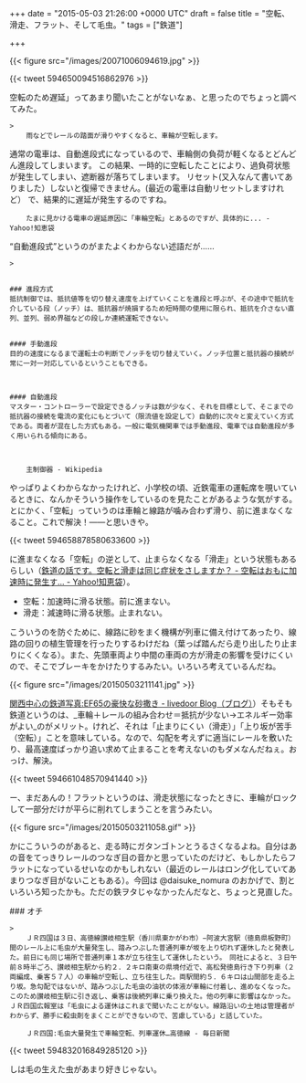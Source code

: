 
+++
date = "2015-05-03 21:26:00 +0000 UTC"
draft = false
title = "空転、滑走、フラット、そして毛虫。"
tags = ["鉄道"]

+++


{{< figure src="/images/20071006094619.jpg"  >}}

{{< tweet 594650094516862976 >}}

空転のため遅延」ってあまり聞いたことがないなぁ、と思ったのでちょっと調べてみた。

    >
        雨などでレールの踏面が滑りやすくなると、車輪が空転します。
通常の電車は、自動進段式になっているので、車輪側の負荷が軽くなるとどんどん進段してしまいます。
この結果、一時的に空転したことにより、過負荷状態が発生してしまい、遮断器が落ちてしまいます。
リセット(又入なんて書いてありました）しないと復帰できません。(最近の電車は自動リセットしますけれど）
で、結果的に遅延が発生するのですね。

        たまに見かける電車の遅延原因に「車輪空転」とあるのですが、具体的に... - Yahoo!知恵袋
    
“自動進段式”というのがまたよくわからない述語だが……

    >
        

    ### 進段方式
    抵抗制御では、抵抗値等を切り替え速度を上げていくことを進段と呼ぶが、その途中で抵抗を介している段（ノッチ）は、抵抗器が焼損するため短時間の使用に限られ、抵抗を介さない直列、並列、弱め界磁などの段しか連続運転できない。


    #### 手動進段
    目的の速度になるまで運転士の判断でノッチを切り替えていく。ノッチ位置と抵抗器の接続が常に一対一対応しているということもできる。



    #### 自動進段
    マスター・コントローラーで設定できるノッチは数が少なく、それを目標として、そこまでの抵抗器の接続を電流の変化にもとづいて（限流値を設定して）自動的に次々と変えていく方式である。両者が混在した方式もある。一般に電気機関車では手動進段、電車では自動進段が多く用いられる傾向にある。



        主制御器 - Wikipedia
    
やっぱりよくわからなかったけれど、小学校の頃、近鉄電車の運転席を覗いているときに、なんかそういう操作をしているのを見たことがあるような気がする。とにかく、「空転」っていうのは車輪と線路が噛み合わず滑り、前に進まなくなること。これで解決！――と思いきや。

{{< tweet 594658878580633600 >}}

に進まなくなる「空転」の逆として、止まらなくなる「滑走」という状態もあるらしい（<a href="http://detail.chiebukuro.yahoo.co.jp/qa/question_detail/q1315661983">鉄道の話です。空転と滑走は同じ症状をさしますか？ - 空転はおもに加速時に発生す... - Yahoo!知恵袋</a>）。

<ul>
<li>空転：加速時に滑る状態。前に進まない。</li>
<li>滑走：減速時に滑る状態。止まれない。</li>
</ul>こういうのを防ぐために、線路に砂をまく機構が列車に備え付けてあったり、線路の回りの植生管理を行ったりするわけだね（葉っぱ踏んだら走り出したり止まりにくくなる）。また、先頭車両より中間の車両の方が滑走の影響を受けにくいので、そこでブレーキをかけたりするみたい。いろいろ考えているんだね。

{{< figure src="/images/20150503211141.jpg"  >}}

<a href="http://blog.livedoor.jp/yoo_sa/archives/1190698.html">関西中心の鉄道写真:EF65の豪快な砂撒き - livedoor Blog（ブログ）</a>）そもそも鉄道というのは、_車輪＋レールの組み合わせ＝抵抗が少ない→エネルギー効率がよい_のがメリット。けれど、それは「止まりにくい（滑走）」「上り坂が苦手（空転）」ことを意味している。なので、勾配を考えずに適当にレールを敷いたり、最高速度ばっかり追い求めて止まることを考えないのもダメなんだねぇ。おっけ、解決。

{{< tweet 594661048570941440 >}}

ー、まだあんの！フラットというのは、滑走状態になったときに、車輪がロックして一部分だけが平らに削れてしまうことを言うみたい。

{{< figure src="/images/20150503211058.gif"  >}}

かにこういうのがあると、走る時にガタンゴトンとうるさくなるよね。自分はあの音をてっきりレールのつなぎ目の音かと思っていたのだけど、もしかしたらフラットになっているせいなのかもしれない（最近のレールはロング化していてあまりつなぎ目がないこともある）。今回は @daisuke_nomura のおかげで、割といろいろ知ったかも。ただの鉄ヲタじゃなかったんだなと、ちょっと見直した。

<div class="section">
    ### オチ
    
    >
        ＪＲ四国は３日、高徳線讃岐相生駅（香川県東かがわ市）−阿波大宮駅（徳島県板野町）間のレール上に毛虫が大量発生し、踏みつぶした普通列車が坂を上り切れず運休したと発表した。前日にも同じ場所で普通列車１本が立ち往生して運休したという。　同社によると、３日午前８時半ごろ、讃岐相生駅から約２．２キロ南東の県境付近で、高松発徳島行き下り列車（２両編成、乗客５７人）の車輪が空転し、立ち往生した。両駅間約５．６キロは山間部を走る上り坂。急勾配ではないが、踏みつぶした毛虫の油状の体液が車輪に付着し、進めなくなった。このため讃岐相生駅に引き返し、乗客は後続列車に乗り換えた。他の列車に影響はなかった。　ＪＲ四国広報室は「毛虫による運休はこれまで聞いたことがない。線路沿いの土地は管理者がわからず、勝手に殺虫剤をまくことができないので、苦慮している」と話していた。

        ＪＲ四国:毛虫大量発生で車輪空転、列車運休…高徳線 - 毎日新聞
    


{{< tweet 594832016849285120 >}}

しは毛の生えた虫があまり好きじゃない。

</div>

